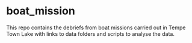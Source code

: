 # boat_mission
This repo contains the debriefs from boat missions carried out in Tempe Town Lake with links to data folders and scripts to analyse the data.

